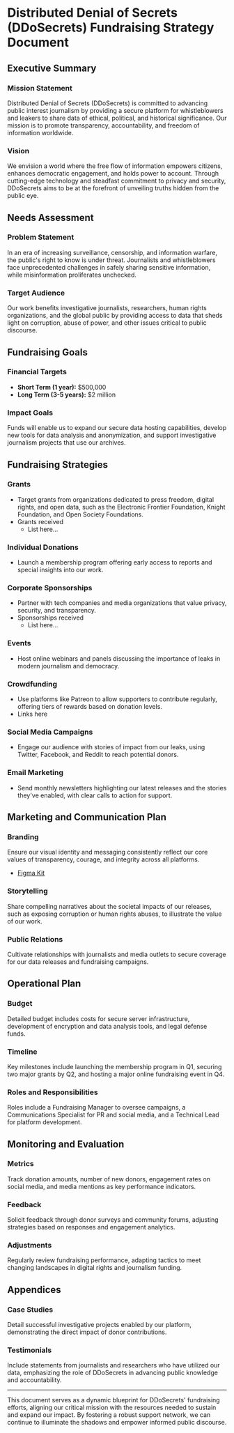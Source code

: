 # Distributed Denial of Secrets (DDoSecrets) Fundraising Strategy Document

## Executive Summary

### Mission Statement
Distributed Denial of Secrets (DDoSecrets) is committed to advancing public interest journalism by providing a secure platform for whistleblowers and leakers to share data of ethical, political, and historical significance. Our mission is to promote transparency, accountability, and freedom of information worldwide.

### Vision
We envision a world where the free flow of information empowers citizens, enhances democratic engagement, and holds power to account. Through cutting-edge technology and steadfast commitment to privacy and security, DDoSecrets aims to be at the forefront of unveiling truths hidden from the public eye.

## Needs Assessment

### Problem Statement
In an era of increasing surveillance, censorship, and information warfare, the public's right to know is under threat. Journalists and whistleblowers face unprecedented challenges in safely sharing sensitive information, while misinformation proliferates unchecked.

### Target Audience
Our work benefits investigative journalists, researchers, human rights organizations, and the global public by providing access to data that sheds light on corruption, abuse of power, and other issues critical to public discourse.

## Fundraising Goals

### Financial Targets
- **Short Term (1 year):** $500,000
- **Long Term (3-5 years):** $2 million

### Impact Goals
Funds will enable us to expand our secure data hosting capabilities, develop new tools for data analysis and anonymization, and support investigative journalism projects that use our archives.

## Fundraising Strategies

### Grants
- Target grants from organizations dedicated to press freedom, digital rights, and open data, such as the Electronic Frontier Foundation, Knight Foundation, and Open Society Foundations.
- Grants received
   - List here... 

### Individual Donations
- Launch a membership program offering early access to reports and special insights into our work.

### Corporate Sponsorships
- Partner with tech companies and media organizations that value privacy, security, and transparency.
- Sponsorships received
   - List here... 

### Events
- Host online webinars and panels discussing the importance of leaks in modern journalism and democracy.

### Crowdfunding
- Use platforms like Patreon to allow supporters to contribute regularly, offering tiers of rewards based on donation levels.
- Links here

### Social Media Campaigns
- Engage our audience with stories of impact from our leaks, using Twitter, Facebook, and Reddit to reach potential donors.

### Email Marketing
- Send monthly newsletters highlighting our latest releases and the stories they've enabled, with clear calls to action for support.

## Marketing and Communication Plan

### Branding
Ensure our visual identity and messaging consistently reflect our core values of transparency, courage, and integrity across all platforms.
- [Figma Kit](https://www.figma.com/file/fFhvNWrjxaWKh5u2a6iWxX/DDoSecrets?type=design&node-id=0%3A1&mode=design&t=VdTEHIhrOjUodnuO-1)

### Storytelling
Share compelling narratives about the societal impacts of our releases, such as exposing corruption or human rights abuses, to illustrate the value of our work.

### Public Relations
Cultivate relationships with journalists and media outlets to secure coverage for our data releases and fundraising campaigns.

## Operational Plan

### Budget
Detailed budget includes costs for secure server infrastructure, development of encryption and data analysis tools, and legal defense funds.

### Timeline
Key milestones include launching the membership program in Q1, securing two major grants by Q2, and hosting a major online fundraising event in Q4.

### Roles and Responsibilities
Roles include a Fundraising Manager to oversee campaigns, a Communications Specialist for PR and social media, and a Technical Lead for platform development.

## Monitoring and Evaluation

### Metrics
Track donation amounts, number of new donors, engagement rates on social media, and media mentions as key performance indicators.

### Feedback
Solicit feedback through donor surveys and community forums, adjusting strategies based on responses and engagement analytics.

### Adjustments
Regularly review fundraising performance, adapting tactics to meet changing landscapes in digital rights and journalism funding.

## Appendices

### Case Studies
Detail successful investigative projects enabled by our platform, demonstrating the direct impact of donor contributions.

### Testimonials
Include statements from journalists and researchers who have utilized our data, emphasizing the role of DDoSecrets in advancing public knowledge and accountability.

---

This document serves as a dynamic blueprint for DDoSecrets' fundraising efforts, aligning our critical mission with the resources needed to sustain and expand our impact. By fostering a robust support network, we can continue to illuminate the shadows and empower informed public discourse.
